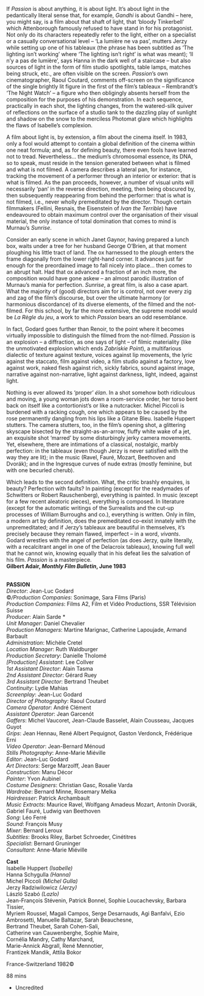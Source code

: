 

If _Passion_ is about anything, it is about light. It’s about light in the pedantically literal sense that, for example, _Gandhi_ is about Gandhi – here, you might say, is a film about that shaft of light, that ‘bloody Tinkerbell’ which Attenborough famously refused to have stand in for his protagonist. Not only do its characters repeatedly refer to the light, either on a specialist or a casually conversational level – ‘La lumière ne va pas’, mutters Jerzy while setting up one of his tableaux (the phrase has been subtitled as ‘The lighting isn’t working’ where ‘The lighting isn’t right’ is what was meant); ‘Il n’y a pas de lumière’, says Hanna in the dark well of a staircase – but also sources of light in the form of film studio spotlights, table lamps, matches being struck, etc., are often visible on the screen. _Passion_’s own cinematographer, Raoul Coutard, comments off-screen on the significance of the single brightly lit figure in the first of the film’s tableaux – Rembrandt’s ‘The Night Watch’ – a figure who then obligingly absents herself from the composition for the purposes of his demonstration. In each sequence, practically in each shot, the lighting changes, from the watered-silk quiver of reflections on the surface of a studio tank to the dazzling play of sunlight and shadow on the snow to the merciless Photomat glare which highlights the flaws of Isabelle’s complexion.

A film about light is, by extension, a film about the cinema itself. In 1983, only a fool would attempt to contain a global definition of the cinema within one neat formula; and, as for defining beauty, there even fools have learned not to tread. Nevertheless… the medium’s chromosomal essence, its DNA, so to speak, must reside in the tension generated between what is filmed and what is not filmed. A camera describes a lateral pan, for instance, tracking the movement of a performer through an interior or exterior: that is what is filmed. As the pan proceeds, however, a number of visual units will necessarily ‘pan’ in the reverse direction, meeting, then being obscured by, then subsequently reappearing from behind the performer: that is what is not filmed, i.e., never wholly premeditated by the director. Though certain filmmakers (Fellini, Resnais, the Eisenstein of _Ivan the Terrible_) have endeavoured to obtain maximum control over the organisation of their visual material, the only instance of total domination that comes to mind is Murnau’s _Sunrise_.

Consider an early scene in which Janet Gaynor, having prepared a lunch box, waits under a tree for her husband George O’Brien, at that moment ploughing his little tract of land. The ox harnessed to the plough enters the frame diagonally from the lower right-hand corner. It advances just far enough for the preordained image to fall nicely into place… then comes to an abrupt halt. Had that ox advanced a fraction of an inch more, the composition would have gone askew – an almost parodic illustration of Murnau’s mania for perfection. _Sunrise_, a great film, is also a case apart. What the majority of (good) directors aim for is control, not over every zig and zag of the film’s discourse, but over the ultimate harmony (or harmonious discordance) of its diverse elements, of the filmed and the not-filmed. For this school, by far the more extensive, the supreme model would be _La Règle du jeu_, a work to which _Passion_ bears an odd resemblance.

In fact, Godard goes further than Renoir, to the point where it becomes virtually impossible to distinguish the filmed from the not-filmed. _Passion_ is an explosion – a diffraction, as one says of light – of filmic materiality (like the unmotivated explosion which ends _Zabriskie Point_), a multifarious dialectic of texture against texture, voices against lip movements, the lyric against the staccato, film against video, a film studio against a factory, love against work, naked flesh against rich, sickly fabrics, sound against image, narrative against non-narrative, light against darkness, light, indeed, against light.

Nothing is ever allowed its ‘proper’ _élan_. In a shot somehow both ridiculous and moving, a young woman jots down a room-service order, her torso bent back on itself like a contortionist’s or like a nutcracker. Michel Piccoli is burdened with a racking cough, one which appears to be caused by the rose permanently dangling from his lips like a Gitane Bleu. Isabelle Huppert stutters. The camera stutters, too, in the film’s opening shot, a glittering skyscape bisected by the straight-as-an-arrow, fluffy white wake of a jet, an exquisite shot ‘marred’ by some disturbingly jerky camera movements. Yet, elsewhere, there are intimations of a classical, nostalgic, marbly perfection: in the tableaux (even though Jerzy is never satisfied with the way they are lit); in the music (Ravel, Fauré, Mozart, Beethoven and Dvorák); and in the Ingresque curves of nude extras (mostly feminine, but with one becurled cherub).

Which leads to the second definition. What, the critic brashly enquires, is beauty? Perfection with faults? In painting (except for the readymades of Schwitters or Robert Rauschenberg), everything is painted. In music (except for a few recent aleatoric pieces), everything is composed. In literature (except for the automatic writings of the Surrealists and the cut-up processes of William Burroughs and co.), everything is written. Only in film, a modern art by definition, does the premeditated co-exist innately with the unpremeditated; and if Jerzy’s tableaux are beautiful in themselves, it’s precisely because they remain flawed, imperfect – in a word, _vivants_. Godard wrestles with the angel of perfection (as does Jerzy, quite literally, with a recalcitrant angel in one of the Delacroix tableaux), knowing full well that he cannot win, knowing equally that in his defeat lies the salvation of his film. _Passion_ is a masterpiece.  
**Gilbert Adair, _Monthly Film Bulletin_, June 1983**
<br><br>

**PASSION**  
_Director_: Jean-Luc Godard  
©_/Production Companies_: Sonimage,  Sara Films (Paris)  
_Production Companies_: Films A2,  Film et Vidéo Productions, SSR Télévision Suisse  
_Producer_: Alain Sarde *  
_Unit Manager_: Daniel Chevalier  
_Production Managers_: Martine Marignac,  Catherine Lapoujade, Armand Barbault  
_Administration_: Michèle Cretel  
_Location Manager_: Ruth Waldburger  
_Production Secretary_: Danielle Tholomé  
_[Production] Assistant_: Lee Collver  
_1st Assistant Director_: Alain Tasma  
_2nd Assistant Director_: Gérard Ruey  
_3rd Assistant Director_: Bertrand Theubet  
_Continuity_: Lydie Mahias  
_Screenplay_: Jean-Luc Godard  
_Director of Photography_: Raoul Coutard  
_Camera Operator_: André Clément  
_Assistant Operator_: Jean Garcenót  
_Gaffers_: Michel Vaucoret, Jean-Claude Basselet, Alain Cousseau, Jacques Guyot  
_Grips_: Jean Hennau, René Albert Pequignot, Gaston Verdonck, Frédérique Erni  
_Video Operator_: Jean-Bernard Ménoud  
_Stills Photography_: Anne-Marie Miéville  
_Editor_: Jean-Luc Godard  
_Art Directors_: Serge Marzolff, Jean Bauer  
_Construction_: Manu Décor  
_Painter_: Yvon Aubinel  
_Costume Designers_: Christian Gasc, Rosalie Varda  
_Wardrobe_: Bernard Minne, Rosemary Melka  
_Hairdresser_: Patrick Archambault  
_Music Extracts_: Maurice Ravel,  Wolfgang Amadeus Mozart, Antonín Dvorák, Gabriel Fauré, Ludwig van Beethoven  
_Song_: Léo Ferré  
_Sound_: François Musy  
_Mixer_: Bernard Leroux  
_Subtitles_: Brooks Riley, Barbet Schroeder, Cinétitres  
_Specialist_: Bernard Gruninger  
_Consultant_: Anne-Marie Miéville

**Cast**  
Isabelle Huppert _(Isabelle)_  
Hanna Schygulla _(Hanna)_  
Michel Piccoli _(Michel Gulla)_  
Jerzy Radziwilowicz _(Jerzy)_  
László Szabó _(Lazlo)_  
Jean-François Stévenin, Patrick Bonnel,  Sophie Loucachevsky, Barbara Tissier,  
Myriem Roussel, Magali Campos,  Serge Desarnauds, Agi Banfalvi, Ezio Ambrosetti, Manuelle Baltazar, Sarah Beauchesne,  
Bertrand Theubet, Sarah Cohen-Sali,  
Catherine van Cauwenberghe, Sophie Maire,  
Cornélia Mandry, Cathy Marchand,  
Marie-Annick Abgrall, René Mennotier,  
Frantizek Mandik, Attila Bokor

France-Switzerland 1982©

88 mins

* Uncredited
<!--stackedit_data:
eyJoaXN0b3J5IjpbLTEzNTMwODM3MjRdfQ==
-->